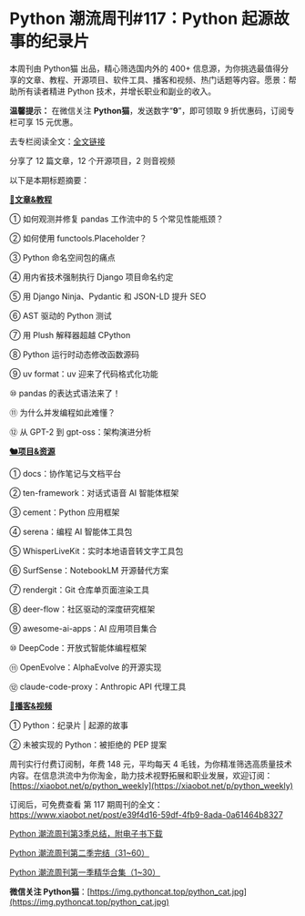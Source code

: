 # Python 潮流周刊#117：Python 起源故事的纪录片

本周刊由 Python猫 出品，精心筛选国内外的 400+ 信息源，为你挑选最值得分享的文章、教程、开源项目、软件工具、播客和视频、热门话题等内容。愿景：帮助所有读者精进 Python 技术，并增长职业和副业的收入。

**温馨提示：** 在微信关注 **Python猫**，发送数字“**9**”，即可领取 9 折优惠码，订阅专栏可享 15 元优惠。

去专栏阅读全文：[全文链接](https://www.xiaobot.net/post/e39f4d16-59df-4fb9-8ada-0a61464b8327)

分享了 12 篇文章，12 个开源项目，2 则音视频

以下是本期标题摘要： 

**[🦄文章&教程](https://weekly.pythoncat.top)**


① 如何观测并修复 pandas 工作流中的 5 个常见性能瓶颈？

② 如何使用 functools\.Placeholder？

③ Python 命名空间包的痛点

④ 用内省技术强制执行 Django 项目命名约定

⑤ 用 Django Ninja、Pydantic 和 JSON-LD 提升 SEO

⑥ AST 驱动的 Python 测试

⑦ 用 Plush 解释器超越 CPython

⑧ Python 运行时动态修改函数源码

⑨ uv format：uv 迎来了代码格式化功能

⑩ pandas 的表达式语法来了！

⑪ 为什么并发编程如此难懂？

⑫ 从 GPT-2 到 gpt-oss：架构演进分析

**[🐿️项目&资源](https://weekly.pythoncat.top)**


① docs：协作笔记与文档平台

② ten-framework：对话式语音 AI 智能体框架

③ cement：Python 应用框架

④ serena：编程 AI 智能体工具包

⑤ WhisperLiveKit：实时本地语音转文字工具包

⑥ SurfSense：NotebookLM 开源替代方案

⑦ rendergit：Git 仓库单页面渲染工具

⑧ deer-flow：社区驱动的深度研究框架

⑨ awesome-ai-apps：AI 应用项目集合

⑩ DeepCode：开放式智能体编程框架

⑪ OpenEvolve：AlphaEvolve 的开源实现

⑫ claude-code-proxy：Anthropic API 代理工具

**[🐢播客&视频](https://weekly.pythoncat.top)**


① Python：纪录片 | 起源的故事

② 未被实现的 Python：被拒绝的 PEP 提案



周刊实行付费订阅制，年费 148 元，平均每天 4 毛钱，为你精准筛选高质量技术内容。在信息洪流中为你淘金，助力技术视野拓展和职业发展，欢迎订阅：[https://xiaobot.net/p/python_weekly](https://xiaobot.net/p/python_weekly)

订阅后，可免费查看 第 117 期周刊的全文：https://www.xiaobot.net/post/e39f4d16-59df-4fb9-8ada-0a61464b8327

[Python 潮流周刊第3季总结，附电子书下载](https://pythoncat.top/posts/2025-04-20-sweekly)

[Python 潮流周刊第二季完结（31~60）](https://pythoncat.top/posts/2025-04-20-iweekly)

[Python 潮流周刊第一季精华合集（1~30）](https://pythoncat.top/posts/2023-12-11-weekly)

**微信关注 Python猫**：[https://img.pythoncat.top/python_cat.jpg](https://img.pythoncat.top/python_cat.jpg)

